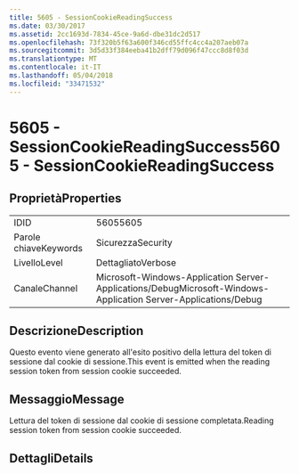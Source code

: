 ```yaml
---
title: 5605 - SessionCookieReadingSuccess
ms.date: 03/30/2017
ms.assetid: 2cc1693d-7834-45ce-9a6d-dbe31dc2d517
ms.openlocfilehash: 73f320b5f63a600f346cd55ffc4cc4a207aeb07a
ms.sourcegitcommit: 3d5d33f384eeba41b2dff79d096f47ccc8d8f03d
ms.translationtype: MT
ms.contentlocale: it-IT
ms.lasthandoff: 05/04/2018
ms.locfileid: "33471532"
---
```

# <a name="5605---sessioncookiereadingsuccess"></a><span data-ttu-id="9a700-102">5605 - SessionCookieReadingSuccess</span><span class="sxs-lookup"><span data-stu-id="9a700-102">5605 - SessionCookieReadingSuccess</span></span>
## <a name="properties"></a><span data-ttu-id="9a700-103">Proprietà</span><span class="sxs-lookup"><span data-stu-id="9a700-103">Properties</span></span>  
  
|||  
|-|-|  
|<span data-ttu-id="9a700-104">ID</span><span class="sxs-lookup"><span data-stu-id="9a700-104">ID</span></span>|<span data-ttu-id="9a700-105">5605</span><span class="sxs-lookup"><span data-stu-id="9a700-105">5605</span></span>|  
|<span data-ttu-id="9a700-106">Parole chiave</span><span class="sxs-lookup"><span data-stu-id="9a700-106">Keywords</span></span>|<span data-ttu-id="9a700-107">Sicurezza</span><span class="sxs-lookup"><span data-stu-id="9a700-107">Security</span></span>|  
|<span data-ttu-id="9a700-108">Livello</span><span class="sxs-lookup"><span data-stu-id="9a700-108">Level</span></span>|<span data-ttu-id="9a700-109">Dettagliato</span><span class="sxs-lookup"><span data-stu-id="9a700-109">Verbose</span></span>|  
|<span data-ttu-id="9a700-110">Canale</span><span class="sxs-lookup"><span data-stu-id="9a700-110">Channel</span></span>|<span data-ttu-id="9a700-111">Microsoft-Windows-Application Server-Applications/Debug</span><span class="sxs-lookup"><span data-stu-id="9a700-111">Microsoft-Windows-Application Server-Applications/Debug</span></span>|  
  
## <a name="description"></a><span data-ttu-id="9a700-112">Descrizione</span><span class="sxs-lookup"><span data-stu-id="9a700-112">Description</span></span>  
 <span data-ttu-id="9a700-113">Questo evento viene generato all'esito positivo della lettura del token di sessione dal cookie di sessione.</span><span class="sxs-lookup"><span data-stu-id="9a700-113">This event is emitted when the reading session token from session cookie succeeded.</span></span>  
  
## <a name="message"></a><span data-ttu-id="9a700-114">Messaggio</span><span class="sxs-lookup"><span data-stu-id="9a700-114">Message</span></span>  
 <span data-ttu-id="9a700-115">Lettura del token di sessione dal cookie di sessione completata.</span><span class="sxs-lookup"><span data-stu-id="9a700-115">Reading session token from session cookie succeeded.</span></span>  
  
## <a name="details"></a><span data-ttu-id="9a700-116">Dettagli</span><span class="sxs-lookup"><span data-stu-id="9a700-116">Details</span></span>
